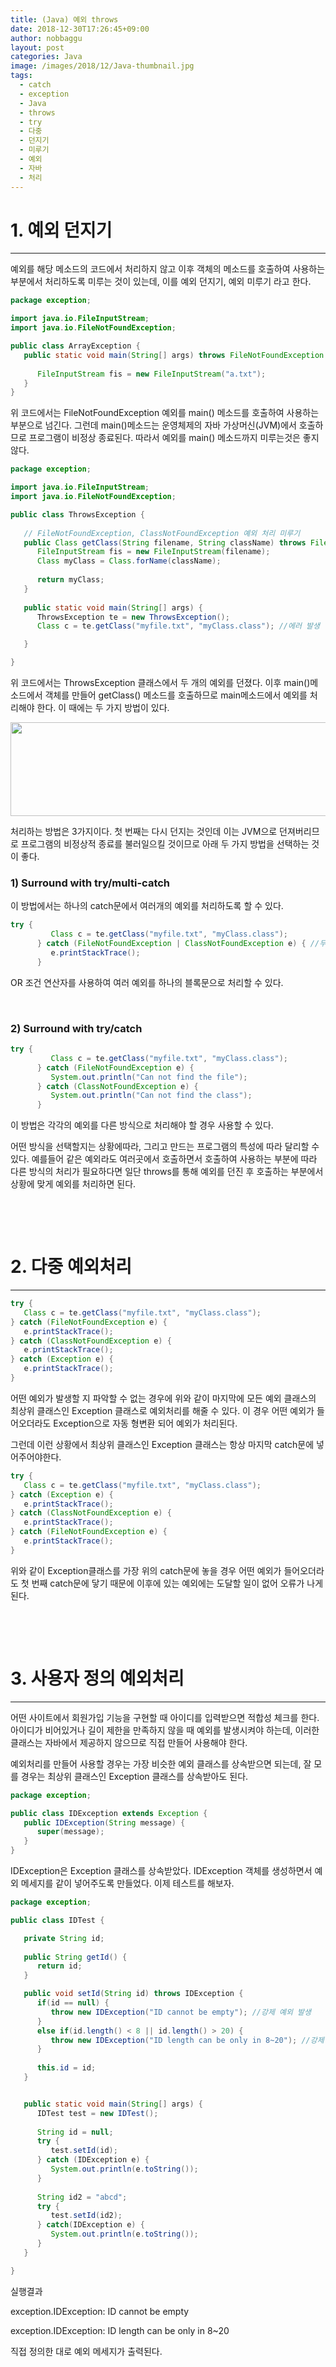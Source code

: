 ```yaml
---
title: (Java) 예외 throws
date: 2018-12-30T17:26:45+09:00
author: nobbaggu
layout: post
categories: Java
image: /images/2018/12/Java-thumbnail.jpg
tags:
  - catch
  - exception
  - Java
  - throws
  - try
  - 다중
  - 던지기
  - 미루기
  - 예외
  - 자바
  - 처리
---
```

# 1. 예외 던지기

* * *

예외를 해당 메소드의 코드에서 처리하지 않고 이후 객체의 메소드를 호출하여 사용하는 부분에서 처리하도록 미루는 것이 있는데, 이를 예외 던지기, 예외 미루기 라고 한다.

~~~ java
package exception;

import java.io.FileInputStream;
import java.io.FileNotFoundException;

public class ArrayException {
   public static void main(String[] args) throws FileNotFoundException {
      
      FileInputStream fis = new FileInputStream("a.txt");
   }
}
~~~

위 코드에서는 FileNotFoundException 예외를 main() 메소드를 호출하여 사용하는 부분으로 넘긴다. 그런데 main()메소드는 운영체제의 자바 가상머신(JVM)에서 호출하므로 프로그램이 비정상 종료된다. 따라서 예외를 main() 메소드까지 미루는것은 좋지 않다.

~~~ java
package exception;

import java.io.FileInputStream;
import java.io.FileNotFoundException;

public class ThrowsException {
    
   // FileNotFoundException, ClassNotFoundException 예외 처리 미루기
   public Class getClass(String filename, String className) throws FileNotFoundException, ClassNotFoundException {
      FileInputStream fis = new FileInputStream(filename);
      Class myClass = Class.forName(className);
      
      return myClass;
   }
   
   public static void main(String[] args) {
      ThrowsException te = new ThrowsException();
      Class c = te.getClass("myfile.txt", "myClass.class"); //에러 발생

   }

}
~~~

위 코드에서는 ThrowsException 클래스에서 두 개의 예외를 던졌다. 이후 main()메소드에서 객체를 만들어 getClass() 메소드를 호출하므로 main메소드에서 예외를 처리해야 한다. 이 때에는 두 가지 방법이 있다.

<a href="https://SWnomad.com/%ec%98%88%ec%99%b8-throws/%ec%a0%9c%eb%aa%a9-%ec%97%86%ec%9d%8c-196/" rel="attachment wp-att-1661"><img class="aligncenter size-full wp-image-1661" src="/images/2018/12/no-name-41.jpg" alt="" width="524" height="150" srcset="/images/2018/12/no-name-41.jpg 524w, /images/2018/12/no-name-41-300x86.jpg 300w" sizes="(max-width: 524px) 100vw, 524px" /></a>

처리하는 방법은 3가지이다. 첫 번째는 다시 던지는 것인데 이는 JVM으로 던져버리므로 프로그램의 비정상적 종료를 불러일으킬 것이므로 아래 두 가지 방법을 선택하는 것이 좋다.

### 1) Surround with try/multi-catch

이 방법에서는 하나의 catch문에서 여러개의 예외를 처리하도록 할 수 있다.

~~~ java
try {
         Class c = te.getClass("myfile.txt", "myClass.class");
      } catch (FileNotFoundException | ClassNotFoundException e) { //두 예외 중 한 가지 발생하면 블록 실행
         e.printStackTrace();
      }
~~~

OR 조건 연산자를 사용하여 여러 예외를 하나의 블록문으로 처리할 수 있다.

&nbsp;

### 2) Surround with try/catch

~~~ java
try {
         Class c = te.getClass("myfile.txt", "myClass.class");
      } catch (FileNotFoundException e) {
         System.out.println("Can not find the file");
      } catch (ClassNotFoundException e) {
         System.out.println("Can not find the class");
      }
~~~

이 방법은 각각의 예외를 다른 방식으로 처리해야 할 경우 사용할 수 있다.

어떤 방식을 선택할지는 상황에따라, 그리고 만드는 프로그램의 특성에 따라 달리할 수 있다. 예를들어 같은 예외라도 여러곳에서 호출하면서 호출하여 사용하는 부분에 따라 다른 방식의 처리가 필요하다면 일단 throws를 통해 예외를 던진 후 호출하는 부분에서 상황에 맞게 예외를 처리하면 된다.

&nbsp;

&nbsp;

# 2. 다중 예외처리

* * *

~~~ java
try {
   Class c = te.getClass("myfile.txt", "myClass.class");
} catch (FileNotFoundException e) {
   e.printStackTrace();
} catch (ClassNotFoundException e) {
   e.printStackTrace();
} catch (Exception e) {
   e.printStackTrace();
}
~~~

어떤 예외가 발생할 지 파악할 수 없는 경우에 위와 같이 마지막에 모든 예외 클래스의 최상위 클래스인 Exception 클래스로 예외처리를 해줄 수 있다. 이 경우 어떤 예외가 들어오더라도 Exception으로 자동 형변환 되어 예외가 처리된다.

그런데 이런 상황에서 최상위 클래스인 Exception 클래스는 항상 마지막 catch문에 넣어주어야한다.

~~~ java
try {
   Class c = te.getClass("myfile.txt", "myClass.class");
} catch (Exception e) {
   e.printStackTrace();
} catch (ClassNotFoundException e) {
   e.printStackTrace();
} catch (FileNotFoundException e) {
   e.printStackTrace();
}
~~~

위와 같이 Exception클래스를 가장 위의 catch문에 놓을 경우 어떤 예외가 들어오더라도 첫 번째 catch문에 닿기 때문에 이후에 있는 예외에는 도달할 일이 없어 오류가 나게된다.

&nbsp;

&nbsp;

# 3. 사용자 정의 예외처리

* * *

어떤 사이트에서 회원가입 기능을 구현할 때 아이디를 입력받으면 적합성 체크를 한다. 아이디가 비어있거나 길이 제한을 만족하지 않을 때 예외를 발생시켜야 하는데, 이러한 클래스는 자바에서 제공하지 않으므로 직접 만들어 사용해야 한다.

예외처리를 만들어 사용할 경우는 가장 비슷한 예외 클래스를 상속받으면 되는데, 잘 모를 경우는 최상위 클래스인 Exception 클래스를 상속받아도 된다.

~~~ java
package exception;

public class IDException extends Exception {
   public IDException(String message) {
      super(message);
   }
}
~~~

IDException은 Exception 클래스를 상속받았다. IDException 객체를 생성하면서 예외 메세지를 같이 넣어주도록 만들었다. 이제 테스트를 해보자.

~~~ java
package exception;

public class IDTest {

   private String id;
      
   public String getId() {
      return id;
   }

   public void setId(String id) throws IDException {
      if(id == null) {
         throw new IDException("ID cannot be empty"); //강제 예외 발생
      }
      else if(id.length() < 8 || id.length() > 20) {
         throw new IDException("ID length can be only in 8~20"); //강제 예외 발생
      }
      
      this.id = id;
   }


   public static void main(String[] args) {
      IDTest test = new IDTest();
      
      String id = null;
      try {
         test.setId(id);
      } catch (IDException e) {
         System.out.println(e.toString());
      }
      
      String id2 = "abcd";
      try {
         test.setId(id2);
      } catch(IDException e) {
         System.out.println(e.toString());
      }
   }

}
~~~

실행결과

exception.IDException: ID cannot be empty


exception.IDException: ID length can be only in 8~20

직접 정의한 대로 예외 메세지가 출력된다.